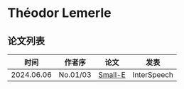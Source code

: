# Théodor Lemerle

## 论文列表

| 时间 | 作者序 | 论文 | 发表 |
|:-:|:-:|---|---|
| 2024.06.06 | No.01/03 | [Small-E](../Models/Speech_LLM/2024.06.06_Small-E.md) | InterSpeech |